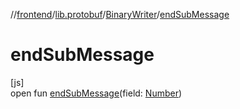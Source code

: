 //[frontend](../../../index.md)/[lib.protobuf](../index.md)/[BinaryWriter](index.md)/[endSubMessage](end-sub-message.md)

# endSubMessage

[js]\
open fun [endSubMessage](end-sub-message.md)(field: [Number](https://kotlinlang.org/api/latest/jvm/stdlib/kotlin/-number/index.html))
